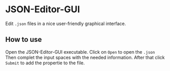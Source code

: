 # JSON-Editor-GUI
Edit `.json` files in a nice user-friendly graphical interface.

## How to use
Open the JSON-Editor-GUI executable. Click on `Open` to open the `.json`
Then complet the input spaces with the needed information. After that click `Submit` to add the propertie to the file.
